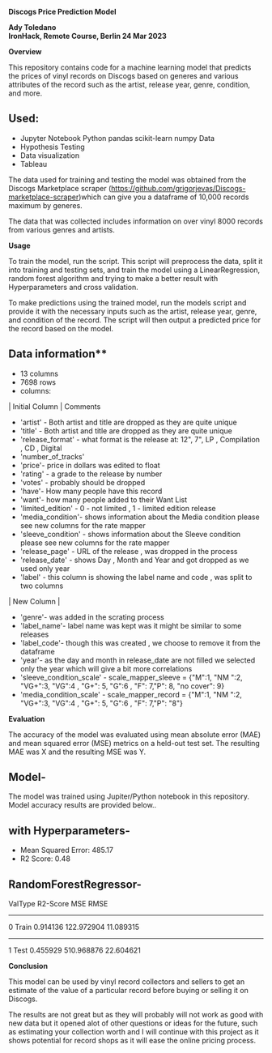 
**Discogs Price Prediction Model**

**Ady Toledano**  
**IronHack, Remote Course, Berlin 24 Mar 2023**

**Overview**

This repository contains code for a machine learning model that predicts the prices of vinyl records on Discogs based on generes and various attributes of the record such as the artist, release year, genre, condition, and more.

## Used:

* Jupyter Notebook
  Python 
  pandas
  scikit-learn
  numpy
  Data
* Hypothesis Testing 
* Data visualization
* Tableau


The data used for training and testing the model was obtained from the Discogs Marketplace scraper (https://github.com/grigorjevas/Discogs-marketplace-scraper)which can give you a dataframe of 10,000 records maximum by generes.

The data that was collected includes information on over  vinyl 8000 records from various genres and artists.

**Usage**

To train the model, run the script. This script will preprocess the data, split it into training and testing sets, and train the model using a LinearRegression, random forest algorithm and trying to make a better result with Hyperparameters and cross validation.

To make predictions using the trained model, run the models script and provide it with the necessary inputs such as the artist, release year, genre, and condition of the record. The script will then output a predicted price for the record based on the model.

## Data information**

* 13 columns 
* 7698 rows 
* columns:

| Initial Column | Comments 

* 'artist' - Both artist and title are dropped as they are quite unique 
* 'title' - Both artist and title are dropped as they are quite unique 
* 'release_format' - what format is the release at: 12", 7", LP , Compilation , CD , Digital
* 'number_of_tracks' 
* 'price'- price in dollars was edited to float
* 'rating' - a grade to the release by number
* 'votes' - probably should be dropped 
* 'have'- How many people have this record 
* 'want'- how many people added to their Want List 
* 'limited_edition' - 0 - not limited , 1 - limited edition release 
* 'media_condition'- shows information about the Media condition please see new columns for the rate mapper 
* 'sleeve_condition' - shows information about the Sleeve condition please see new columns for the rate mapper 
* 'release_page' - URL of the release , was dropped in the process
* 'release_date' - shows Day , Month and  Year and got dropped as we used only year
* 'label'	- this column is showing the label name and code , was split to two columns

| New Column |
* 'genre'- was added in the scrating process 
* 'label_name'- label name was kept was it might be similar to some releases 
* 'label_code'- though this was created , we choose to remove it from the dataframe 
* 'year'- as the day and month in release_date are not filled we selected only the year which will give a bit more correlations 
* 'sleeve_condition_scale' - scale_mapper_sleeve = {"M":1, "NM ":2, "VG+":3, "VG":4 , "G+": 5, "G":6 , "F": 7,"P": 8, "no cover": 9}
* 'media_condition_scale' - scale_mapper_record = {"M":1, "NM ":2, "VG+":3, "VG":4 , "G+": 5, "G":6 , "F": 7,"P": "8"}


**Evaluation**

The accuracy of the model was evaluated using mean absolute error (MAE) and mean squared error (MSE) metrics on a held-out test set. The resulting MAE was X and the resulting MSE was Y.

## Model-
The model was trained using Jupiter/Python notebook in this repository. Model accuracy results are provided below..

## with Hyperparameters- 

* Mean Squared Error: 485.17
* R2 Score: 0.48

## RandomForestRegressor- 

ValType	R2-Score	  MSE	        RMSE
***************************************
0	Train	0.914136	122.972904	11.089315
***************************************
1	Test	0.455929	510.968876	22.604621


**Conclusion**

This model can be used by vinyl record collectors and sellers to get an estimate of the value of a particular record before buying or selling it on Discogs.

The results are not great but as they will probably will not work as good with new data but it opened alot of other questions or ideas for the future, such as estimating your collection worth and I will continue with this project as it shows potential for record shops as it will ease the online pricing process. 
